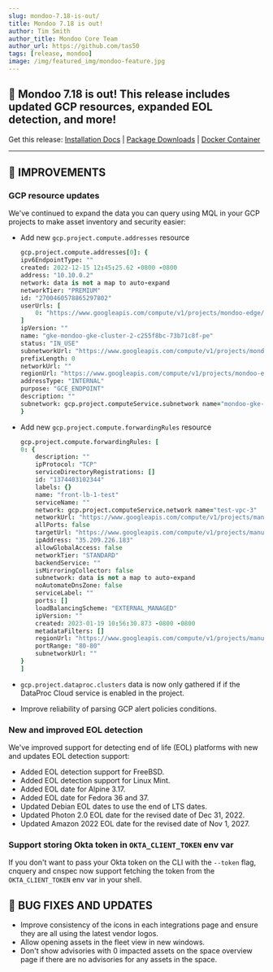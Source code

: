 ```yaml
---
slug: mondoo-7.18-is-out/
title: Mondoo 7.18 is out!
author: Tim Smith
author_title: Mondoo Core Team
author_url: https://github.com/tas50
tags: [release, mondoo]
image: /img/featured_img/mondoo-feature.jpg
---
```


## 🥳 Mondoo 7.18 is out! This release includes updated GCP resources, expanded EOL detection, and more!

Get this release: [Installation Docs](/cnspec/) | [Package Downloads](https://releases.mondoo.com/cnspec/) | [Docker Container](https://hub.docker.com/r/mondoo/cnspec)

---

## 🧹 IMPROVEMENTS

### GCP resource updates

We've continued to expand the data you can query using MQL in your GCP projects to make asset inventory and security easier:

- Add new `gcp.project.compute.addresses` resource

  ```coffee
  gcp.project.compute.addresses[0]: {
  ipv6EndpointType: ""
  created: 2022-12-15 12:45:25.62 -0800 -0800
  address: "10.10.0.2"
  network: data is not a map to auto-expand
  networkTier: "PREMIUM"
  id: "2700460578865297802"
  userUrls: [
      0: "https://www.googleapis.com/compute/v1/projects/mondoo-edge/regions/us-central1/forwardingRules/gke-mondoo-gke-cluster-2-c255f8bc-73b71c8f-pe"
  ]
  ipVersion: ""
  name: "gke-mondoo-gke-cluster-2-c255f8bc-73b71c8f-pe"
  status: "IN_USE"
  subnetworkUrl: "https://www.googleapis.com/compute/v1/projects/mondoo-edge/regions/us-central1/subnetworks/mondoo-gke-cluster-2-subnet"
  prefixLength: 0
  networkUrl: ""
  regionUrl: "https://www.googleapis.com/compute/v1/projects/mondoo-edge/regions/us-central1"
  addressType: "INTERNAL"
  purpose: "GCE_ENDPOINT"
  description: ""
  subnetwork: gcp.project.computeService.subnetwork name="mondoo-gke-cluster-2-subnet"
  }
  ```

- Add new `gcp.project.compute.forwardingRules` resource

  ```coffee
  gcp.project.compute.forwardingRules: [
  0: {
      description: ""
      ipProtocol: "TCP"
      serviceDirectoryRegistrations: []
      id: "1374403102344"
      labels: {}
      name: "front-lb-1-test"
      serviceName: ""
      network: gcp.project.computeService.network name="test-vpc-3"
      networkUrl: "https://www.googleapis.com/compute/v1/projects/manuel-development-2/global/networks/test-vpc-3"
      allPorts: false
      targetUrl: "https://www.googleapis.com/compute/v1/projects/manuel-development-2/regions/us-central1/targetHttpProxies/lb-1-test-target-proxy"
      ipAddress: "35.209.226.183"
      allowGlobalAccess: false
      networkTier: "STANDARD"
      backendService: ""
      isMirroringCollector: false
      subnetwork: data is not a map to auto-expand
      noAutomateDnsZone: false
      serviceLabel: ""
      ports: []
      loadBalancingScheme: "EXTERNAL_MANAGED"
      ipVersion: ""
      created: 2023-01-19 10:56:30.873 -0800 -0800
      metadataFilters: []
      regionUrl: "https://www.googleapis.com/compute/v1/projects/manuel-development-2/regions/us-central1"
      portRange: "80-80"
      subnetworkUrl: ""
  }
  ]
  ```

- `gcp.project.dataproc.clusters` data is now only gathered if if the DataProc Cloud service is enabled in the project.
- Improve reliability of parsing GCP alert policies conditions.

### New and improved EOL detection

We've improved support for detecting end of life (EOL) platforms with new and updates EOL detection support:

- Added EOL detection support for FreeBSD.
- Added EOL detection support for Linux Mint.
- Added EOL date for Alpine 3.17.
- Added EOL date for Fedora 36 and 37.
- Updated Debian EOL dates to use the end of LTS dates.
- Updated Photon 2.0 EOL date for the revised date of Dec 31, 2022.
- Updated Amazon 2022 EOL date for the revised date of Nov 1, 2027.

### Support storing Okta token in `OKTA_CLIENT_TOKEN` env var

If you don't want to pass your Okta token on the CLI with the `--token` flag, cnquery and cnspec now support fetching the token from the `OKTA_CLIENT_TOKEN` env var in your shell.

## 🐛 BUG FIXES AND UPDATES

- Improve consistency of the icons in each integrations page and ensure they are all using the latest vendor logos.
- Allow opening assets in the fleet view in new windows.
- Don't show advisories with 0 impacted assets on the space overview page if there are no advisories for any assets in the space.

